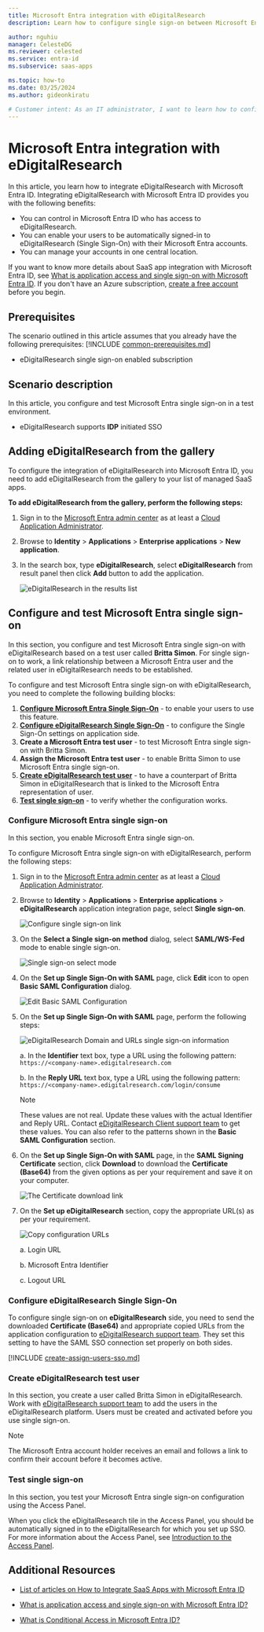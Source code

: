 ```yaml
---
title: Microsoft Entra integration with eDigitalResearch
description: Learn how to configure single sign-on between Microsoft Entra ID and eDigitalResearch.

author: nguhiu
manager: CelesteDG
ms.reviewer: celested
ms.service: entra-id
ms.subservice: saas-apps

ms.topic: how-to
ms.date: 03/25/2024
ms.author: gideonkiratu

# Customer intent: As an IT administrator, I want to learn how to configure single sign-on between Microsoft Entra ID and eDigitalResearch so that I can control who has access to eDigitalResearch, enable automatic sign-in with Microsoft Entra accounts, and manage my accounts in one central location.
---
```

# Microsoft Entra integration with eDigitalResearch

In this article,  you learn how to integrate eDigitalResearch with Microsoft Entra ID.
Integrating eDigitalResearch with Microsoft Entra ID provides you with the following benefits:

* You can control in Microsoft Entra ID who has access to eDigitalResearch.
* You can enable your users to be automatically signed-in to eDigitalResearch (Single Sign-On) with their Microsoft Entra accounts.
* You can manage your accounts in one central location.

If you want to know more details about SaaS app integration with Microsoft Entra ID, see [What is application access and single sign-on with Microsoft Entra ID](~/identity/enterprise-apps/what-is-single-sign-on.md).
If you don't have an Azure subscription, [create a free account](https://azure.microsoft.com/free/) before you begin.

## Prerequisites
The scenario outlined in this article assumes that you already have the following prerequisites:
[!INCLUDE [common-prerequisites.md](~/identity/saas-apps/includes/common-prerequisites.md)]
* eDigitalResearch single sign-on enabled subscription

## Scenario description

In this article,  you configure and test Microsoft Entra single sign-on in a test environment.

* eDigitalResearch supports **IDP** initiated SSO

## Adding eDigitalResearch from the gallery

To configure the integration of eDigitalResearch into Microsoft Entra ID, you need to add eDigitalResearch from the gallery to your list of managed SaaS apps.

**To add eDigitalResearch from the gallery, perform the following steps:**

1. Sign in to the [Microsoft Entra admin center](https://entra.microsoft.com) as at least a [Cloud Application Administrator](~/identity/role-based-access-control/permissions-reference.md#cloud-application-administrator).
1. Browse to **Identity** > **Applications** > **Enterprise applications** > **New application**.
1. In the search box, type **eDigitalResearch**, select **eDigitalResearch** from result panel then click **Add** button to add the application.

	 ![eDigitalResearch in the results list](common/search-new-app.png)

<a name='configure-and-test-azure-ad-single-sign-on'></a>

## Configure and test Microsoft Entra single sign-on

In this section, you configure and test Microsoft Entra single sign-on with eDigitalResearch based on a test user called **Britta Simon**.
For single sign-on to work, a link relationship between a Microsoft Entra user and the related user in eDigitalResearch needs to be established.

To configure and test Microsoft Entra single sign-on with eDigitalResearch, you need to complete the following building blocks:

1. **[Configure Microsoft Entra Single Sign-On](#configure-azure-ad-single-sign-on)** - to enable your users to use this feature.
2. **[Configure eDigitalResearch Single Sign-On](#configure-edigitalresearch-single-sign-on)** - to configure the Single Sign-On settings on application side.
3. **Create a Microsoft Entra test user** - to test Microsoft Entra single sign-on with Britta Simon.
4. **Assign the Microsoft Entra test user** - to enable Britta Simon to use Microsoft Entra single sign-on.
5. **[Create eDigitalResearch test user](#create-edigitalresearch-test-user)** - to have a counterpart of Britta Simon in eDigitalResearch that is linked to the Microsoft Entra representation of user.
6. **[Test single sign-on](#test-single-sign-on)** - to verify whether the configuration works.

<a name='configure-azure-ad-single-sign-on'></a>

### Configure Microsoft Entra single sign-on

In this section, you enable Microsoft Entra single sign-on.

To configure Microsoft Entra single sign-on with eDigitalResearch, perform the following steps:

1. Sign in to the [Microsoft Entra admin center](https://entra.microsoft.com) as at least a [Cloud Application Administrator](~/identity/role-based-access-control/permissions-reference.md#cloud-application-administrator).
1. Browse to **Identity** > **Applications** > **Enterprise applications** > **eDigitalResearch** application integration page, select **Single sign-on**.

    ![Configure single sign-on link](common/select-sso.png)

1. On the **Select a Single sign-on method** dialog, select **SAML/WS-Fed** mode to enable single sign-on.

    ![Single sign-on select mode](common/select-saml-option.png)

1. On the **Set up Single Sign-On with SAML** page, click **Edit** icon to open **Basic SAML Configuration** dialog.

	![Edit Basic SAML Configuration](common/edit-urls.png)

1. On the **Set up Single Sign-On with SAML** page, perform the following steps:

    ![eDigitalResearch Domain and URLs single sign-on information](common/idp-intiated.png)

    a. In the **Identifier** text box, type a URL using the following pattern:
    `https://<company-name>.edigitalresearch.com`

    b. In the **Reply URL** text box, type a URL using the following pattern:
    `https://<company-name>.edigitalresearch.com/login/consume`

	> [!NOTE]
	> These values are not real. Update these values with the actual Identifier and Reply URL. Contact [eDigitalResearch Client support team](https://www.maruedr.com/contact) to get these values. You can also refer to the patterns shown in the **Basic SAML Configuration** section.

1. On the **Set up Single Sign-On with SAML** page, in the **SAML Signing Certificate** section, click **Download** to download the **Certificate (Base64)** from the given options as per your requirement and save it on your computer.

	![The Certificate download link](common/certificatebase64.png)

1. On the **Set up eDigitalResearch** section, copy the appropriate URL(s) as per your requirement.

	![Copy configuration URLs](common/copy-configuration-urls.png)

	a. Login URL

	b. Microsoft Entra Identifier

	c. Logout URL

### Configure eDigitalResearch Single Sign-On

To configure single sign-on on **eDigitalResearch** side, you need to send the downloaded **Certificate (Base64)** and appropriate copied URLs from the application configuration to [eDigitalResearch support team](https://www.maruedr.com/contact). They set this setting to have the SAML SSO connection set properly on both sides.

<a name='create-an-azure-ad-test-user'></a>

[!INCLUDE [create-assign-users-sso.md](~/identity/saas-apps/includes/create-assign-users-sso.md)]

### Create eDigitalResearch test user

In this section, you create a user called Britta Simon in eDigitalResearch. Work with [eDigitalResearch support team](https://www.maruedr.com/contact) to add the users in the eDigitalResearch platform. Users must be created and activated before you use single sign-on.

 > [!NOTE]
 > The Microsoft Entra account holder receives an email and follows a link to confirm their account before it becomes active.

### Test single sign-on 

In this section, you test your Microsoft Entra single sign-on configuration using the Access Panel.

When you click the eDigitalResearch tile in the Access Panel, you should be automatically signed in to the eDigitalResearch for which you set up SSO. For more information about the Access Panel, see [Introduction to the Access Panel](https://support.microsoft.com/account-billing/sign-in-and-start-apps-from-the-my-apps-portal-2f3b1bae-0e5a-4a86-a33e-876fbd2a4510).

## Additional Resources

- [List of articles on How to Integrate SaaS Apps with Microsoft Entra ID](./tutorial-list.md)

- [What is application access and single sign-on with Microsoft Entra ID?](~/identity/enterprise-apps/what-is-single-sign-on.md)

- [What is Conditional Access in Microsoft Entra ID?](~/identity/conditional-access/overview.md)
